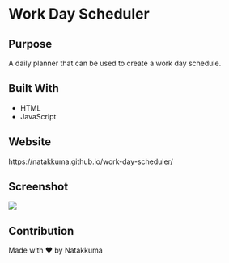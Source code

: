 <h1>Work Day Scheduler</h1>

<h2>Purpose</h2>
A daily planner that can be used to create a work day schedule. 

<h2>Built With</h2>
<ul>
<li>HTML</li>
<li>JavaScript</li>
</ul>
  
<h2>Website</h2>
https://natakkuma.github.io/work-day-scheduler/

<h2>Screenshot</h2>
<img src="https://user-images.githubusercontent.com/95733427/151715838-b12e9a37-861d-4567-9c33-2ef6815ec391.png"/>


<h2>Contribution</h2>
Made with ❤️ by Natakkuma

